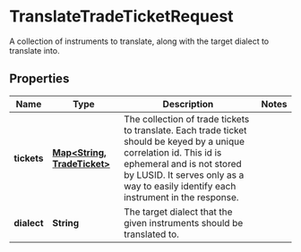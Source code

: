 

# TranslateTradeTicketRequest

A collection of instruments to translate, along with the target dialect to translate into.

## Properties

| Name | Type | Description | Notes |
|------------ | ------------- | ------------- | -------------|
|**tickets** | [**Map&lt;String, TradeTicket&gt;**](TradeTicket.md) | The collection of trade tickets to translate.                Each trade ticket should be keyed by a unique correlation id. This id is ephemeral  and is not stored by LUSID. It serves only as a way to easily identify each instrument in the response. |  |
|**dialect** | **String** | The target dialect that the given instruments should be translated to. |  |




